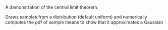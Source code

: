 A demonstration of the central limit theorem.


Draws samples from a distribution (default uniform) and numerically computes the pdf of sample means to show that
it approximates a Gaussian
